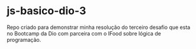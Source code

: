 # js-basico-dio-3
Repo criado para demonstrar minha resolução do terceiro desafio que esta no Bootcamp da Dio com parceira com o IFood sobre lógica de programação.
